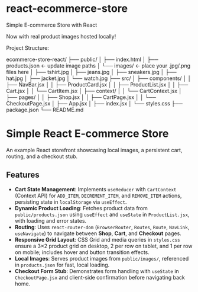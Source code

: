 # react-ecommerce-store
Simple E-commerce Store with React

Now with real product images hosted locally!

Project Structure:

ecommerce-store-react/
├── public/
│   ├── index.html
│   ├── products.json     ← update image paths
│   └── images/           ← place your .jpg/.png files here
│       ├── tshirt.jpg
│       ├── jeans.jpg
│       ├── sneakers.jpg
│       ├── hat.jpg
│       ├── jacket.jpg
│       └── watch.jpg
├── src/
│   ├── components/
│   │   ├── NavBar.jsx
│   │   ├── ProductCard.jsx
│   │   ├── ProductList.jsx
│   │   ├── Cart.jsx
│   │   └── CartItem.jsx
│   ├── context/
│   │   └── CartContext.jsx
│   ├── pages/
│   │   ├── Shop.jsx
│   │   ├── CartPage.jsx
│   │   └── CheckoutPage.jsx
│   ├── App.jsx
│   ├── index.jsx
│   └── styles.css
├── package.json
└── README.md

# Simple React E-commerce Store

An example React storefront showcasing local images, a persistent cart, routing, and a checkout stub.

## Features

- **Cart State Management**: Implements `useReducer` with `CartContext` (Context API) for `ADD_ITEM`, `DECREMENT_ITEM`, and `REMOVE_ITEM` actions, persisting state in `localStorage` via `useEffect`.
- **Dynamic Product Loading**: Fetches product data from `public/products.json` using `useEffect` and `useState` in `ProductList.jsx`, with loading and error states.
- **Routing**: Uses `react-router-dom` (`BrowserRouter`, `Routes`, `Route`, `NavLink`, `useNavigate`) to navigate between **Shop**, **Cart**, and **Checkout** pages.
- **Responsive Grid Layout**: CSS Grid and media queries in `styles.css` ensure a 3×2 product grid on desktop, 2 per row on tablet, and 1 per row on mobile; includes hover and button transition effects.
- **Local Images**: Serves product images from `public/images/`, referenced in `products.json` for fast, local loading.
- **Checkout Form Stub**: Demonstrates form handling with `useState` in `CheckoutPage.jsx` and client-side confirmation before navigating back home.
